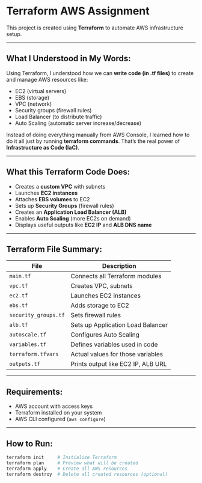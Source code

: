 # Terraform AWS Assignment

This project is created using **Terraform** to automate AWS infrastructure setup.

---

##  What I Understood in My Words:

Using Terraform, I understood how we can **write code (in .tf files)** to create and manage AWS resources like:

- EC2 (virtual servers)
- EBS (storage)
- VPC (network)
- Security groups (firewall rules)
- Load Balancer (to distribute traffic)
- Auto Scaling (automatic server increase/decrease)

Instead of doing everything manually from AWS Console, I learned how to do it all just by running **terraform commands**. That’s the real power of **Infrastructure as Code (IaC)**.

---

## What this Terraform Code Does:

- Creates a **custom VPC** with subnets
- Launches **EC2 instances**
- Attaches **EBS volumes** to EC2
- Sets up **Security Groups** (firewall rules)
- Creates an **Application Load Balancer (ALB)**
- Enables **Auto Scaling** (more EC2s on demand)
- Displays useful outputs like **EC2 IP** and **ALB DNS name**

---

##  Terraform File Summary:

| File               | Description                                 |
|--------------------|---------------------------------------------|
| `main.tf`          | Connects all Terraform modules              |
| `vpc.tf`           | Creates VPC, subnets                        |
| `ec2.tf`           | Launches EC2 instances                      |
| `ebs.tf`           | Adds storage to EC2                         |
| `security_groups.tf`| Sets firewall rules                       |
| `alb.tf`           | Sets up Application Load Balancer          |
| `autoscale.tf`     | Configures Auto Scaling                     |
| `variables.tf`     | Defines variables used in code              |
| `terraform.tfvars` | Actual values for those variables           |
| `outputs.tf`       | Prints output like EC2 IP, ALB URL          |

---

##  Requirements:

- AWS account with access keys
- Terraform installed on your system
- AWS CLI configured (`aws configure`)

---

## How to Run:

```bash
terraform init     # Initialize Terraform
terraform plan     # Preview what will be created
terraform apply    # Create all AWS resources
terraform destroy  # Delete all created resources (optional)
